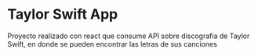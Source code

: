 # Taylor Swift App

Proyecto realizado con react que consume API sobre discografia de Taylor Swift, en donde se pueden encontrar las letras de sus canciones
